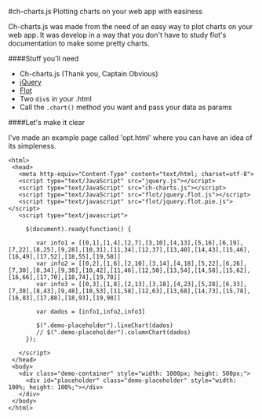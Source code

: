 #ch-charts.js
Plotting charts on your web app with easiness

Ch-charts.js was made from the need of an easy way to plot charts on your web app.
It was develop in a way that you don't have to study flot's documentation to make some pretty charts.

####Stuff you'll need
* Ch-charts.js (Thank you, Captain Obvious)
* [jQuery][1]
* [Flot][2]
* Two `div`s in your .html
* Call the `.chart()` method you want and pass your data as params

[1]: http://jquery.com/download/ "jQuery"
[2]: http://flotcharts.org/ "Flot"

####Let's make it clear

I've made an example page called 'opt.html' where you can have an idea of its simpleness.

    <html>
     <head>
       <meta http-equiv="Content-Type" content="text/html; charset=utf-8">
       <script type="text/JavaScript" src="jquery.js"></script>
       <script type="text/JavaScript" src="ch-charts.js"></script>
       <script type="text/JavaScript" src="flot/jquery.flot.js"></script>
       <script type="text/javascript" src="flot/jquery.flot.pie.js"></script>
       <script type="text/javascript">

         $(document).ready(function() {

            var info1 = [[0,1],[1,4],[2,7],[3,10],[4,13],[5,16],[6,19],[7,22],[8,25],[9,28],[10,31],[11,34],[12,37],[13,40],[14,43],[15,46],[16,49],[17,52],[18,55],[19,58]]
            var info2 = [[0,2],[1,6],[2,10],[3,14],[4,18],[5,22],[6,26],[7,30],[8,34],[9,38],[10,42],[11,46],[12,50],[13,54],[14,58],[15,62],[16,66],[17,70],[18,74],[19,78]]
            var info3 = [[0,3],[1,8],[2,13],[3,18],[4,23],[5,28],[6,33],[7,38],[8,43],[9,48],[10,53],[11,58],[12,63],[13,68],[14,73],[15,78],[16,83],[17,88],[18,93],[19,98]]

            var dados = [info1,info2,info3]

            $(".demo-placeholder").lineChart(dados)
            // $(".demo-placeholder").columnChart(dados)
         });

       </script>
     </head>
     <body>
       <div class="demo-container" style="width: 1000px; height: 500px;">
         <div id="placeholder" class="demo-placeholder" style="width: 100%; height: 100%;"></div>
       </div>
     </body>
    </html>

